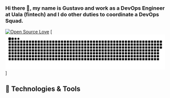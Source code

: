 ### Hi there 👋, my name is Gustavo and work as a DevOps Engineer at Uala (fintech) and I do other duties to coordinate a DevOps Squad. 

[![Open Source Love](https://badges.frapsoft.com/os/v1/open-source.svg?v=102)](https://github.com/ellerbrock/open-source-badge/)
[![snake me](https://github.com/guhus/guhus/blob/output/github-contribution-grid-snake.svg)]

## 🔧 Technologies & Tools




<!--
**guhus/guhus** is a ✨ _special_ ✨ repository because its `README.md` (this file) appears on your GitHub profile.

Here are some ideas to get you started:

- 🔭 I’m currently working on ...
- 🌱 I’m currently learning ...
- 👯 I’m looking to collaborate on ...
- 🤔 I’m looking for help with ...
- 💬 Ask me about ...
- 📫 How to reach me: ...
- 😄 Pronouns: ...
- ⚡ Fun fact: ...
-->
